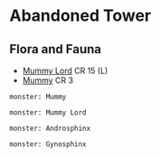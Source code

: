# Abandoned Tower

## Flora and Fauna

* [Mummy Lord](https://www.dndbeyond.com/monsters/16962-mummy-lord) CR 15 (L)
* [Mummy](https://www.dndbeyond.com/monsters/16961-mummy) CR 3

```statblock
monster: Mummy
```

```statblock
monster: Mummy Lord
```

```statblock
monster: Androsphinx
```

```statblock
monster: Gynosphinx
```
